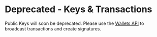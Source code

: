 # Deprecated - Keys & Transactions

Public Keys will soon be deprecated.  Please use the [Wallets API](../../beta-wallets-api-and-nfts/create-wallet.md) to broadcast transactions and create signatures. &#x20;
